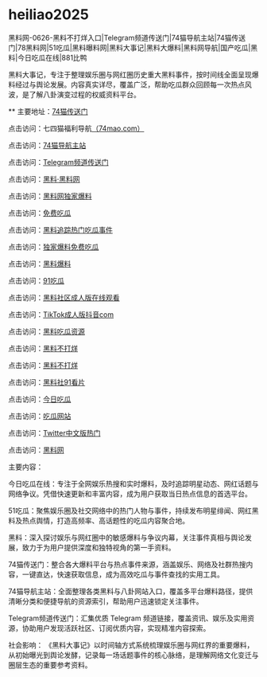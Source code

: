 # heiliao2025
黑料网-0626-黑料不打烊入口|Telegram频道传送门|74猫导航主站|74猫传送门|78黑料网|51吃瓜|黑料曝料网|黑料大事记|黑料大爆料|黑料网导航|国产吃瓜|黑料|今日吃瓜在线|881比鸭

黑料大事记，专注于整理娱乐圈与网红圈历史重大黑料事件，按时间线全面呈现爆料经过与舆论发展。内容真实详尽，覆盖广泛，帮助吃瓜群众回顾每一次热点风波，是了解八卦演变过程的权威资料平台。

** 主要地址：<a href="https://74mao.com/">74猫传送门</a>

点击访问：七四猫福利导航<a href="https://74mao.com/">（74mao.com）</a>

点击访问：<a href="https://74mao.com/">74猫导航主站</a>

点击访问：<a href="https://74mao.com/">Telegram频道传送门</a>

点击访问：<a href="https://heiliaolvzlu3.pages.dev">黑料·黑料网</a>

点击访问：<a href="https://heiliaoyvnrda.pages.dev">黑料网独家爆料</a>

点击访问：<a href="https://heiliaoxey7ic.pages.dev">免费吃瓜</a>

点击访问：<a href="https://heiliaoal51na.pages.dev">黑料追踪热门吃瓜事件</a>

点击访问：<a href="https://heiliaoavkush.pages.dev">独家爆料免费吃瓜</a>

点击访问：<a href="https://hj-143.pages.dev/">黑料爆料</a>

点击访问：<a href="https://91chiguazhongxin.pages.dev/">91吃瓜</a>

点击访问：<a href="https://hl982.pages.dev/">黑料社区成人版在线观看</a>

点击访问：<a href="https://pi90.pages.dev/">TikTok成人版抖音com</a>

点击访问：<a href="https://hl400.pages.dev/">黑料吃瓜资源</a>

点击访问：<a href="https://hl407.pages.dev/">黑料不打烊</a>

点击访问：<a href="https://hl452.pages.dev/">黑料不打烊</a>

点击访问：<a href="https://hl405.pages.dev/">黑料社91看片</a>

点击访问：<a href="https://hl439.pages.dev/">今日吃瓜</a>

点击访问：<a href="https://cg81-01.pages.dev/">吃瓜网站</a>

点击访问：<a href="https://hi65-1.pages.dev/">Twitter中文版热门</a>

点击访问：<a href="https://hl373.pages.dev/">黑料网</a>

主要内容：

今日吃瓜在线：专注于全网娱乐热搜和实时爆料，及时追踪明星动态、网红话题与网络争议。凭借快速更新和丰富内容，成为用户获取当日热点信息的首选平台。

51吃瓜：聚焦娱乐圈及社交网络中的热门人物与事件，持续发布明星绯闻、网红黑料及热点舆情，打造高频率、高话题性的吃瓜内容聚合地。

黑料：深入探讨娱乐与网红圈中的敏感爆料与争议内幕，关注事件真相与舆论发展，致力于为用户提供深度和独特视角的第一手资料。

74猫传送门：整合各大爆料平台与热点事件来源，涵盖娱乐、网络及社群热搜内容，一键直达，快速获取信息，成为高效吃瓜与事件查找的实用工具。

74猫导航主站：全面整理各类黑料与八卦网站入口，覆盖多平台爆料路径，提供清晰分类和便捷导航的资源索引，帮助用户迅速锁定关注事件。

Telegram频道传送门：汇集优质 Telegram 频道链接，覆盖资讯、娱乐及实用资源，协助用户发现活跃社区、订阅优质内容，实现精准内容探索。

社会影响：
《黑料大事记》以时间轴方式系统梳理娱乐圈与网红界的重要爆料，从初始曝光到舆论发酵，记录每一场话题事件的核心脉络，是理解网络文化变迁与圈层生态的重要参考资料。
<span style="display:none;">[Canonical link](https://github.com/nam20250626/155）</span>
